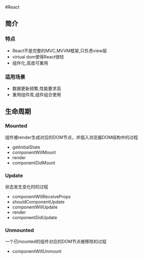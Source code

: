 #React

## 简介

### 特点
- React不是完整的MVC,MVVM框架,只负责view层
- virtual dom使得React很轻
- 组件化,高度可重用

### 适用场景
- 数据更新频繁,性能要求高
- 重用组件库,组件组合使用

## 生命周期

### Mounted

组件被render生成对应的DOM节点，并插入浏览器DOM结构中的过程

- getInitialState
- componentWillMount
- render
- componentDidMount


### Update

状态发生变化时的过程

- componentWillReceiveProps
- shouldComponentUpdate
- componentWillUpdate
- render
- componentDidUpdate

### Unmounted
一个已mounted的组件对应的DOM节点被移除的过程
- componentWillUnmount

